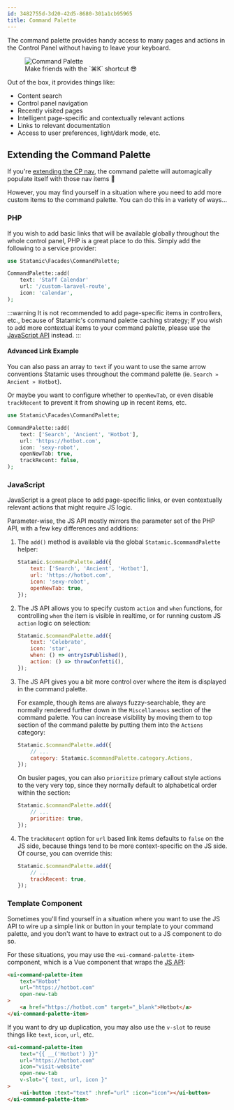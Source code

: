 ```yaml
---
id: 3482755d-3d20-42d5-8680-301a1cb95965
title: Command Palette
---
```


The command palette provides handy access to many pages and actions in the Control Panel without having to leave your keyboard.

<figure>
    <img src="/img/command-palette.png" alt="Command Palette">
    <figcaption>Make friends with the `⌘K` shortcut 😎</figcaption>
</figure>

Out of the box, it provides things like:

- Content search
- Control panel navigation
- Recently visited pages
- Intelligent page-specific and contextually relevant actions
- Links to relevant documentation
- Access to user preferences, light/dark mode, etc.


## Extending the Command Palette

If you're [extending the CP nav](/extending/cp-navigation), the command palette will automagically populate itself with those nav items 🎉

However, you may find yourself in a situation where you need to add more custom items to the command palette. You can do this in a variety of ways...

### PHP

If you wish to add basic links that will be available globally throughout the whole control panel, PHP is a great place to do this. Simply add the following to a service provider:

```php
use Statamic\Facades\CommandPalette;

CommandPalette::add(
    text: 'Staff Calendar'
    url: '/custom-laravel-route',
    icon: 'calendar',
);
```

:::warning
It is not recommended to add page-specific items in controllers, etc., because of Statamic's command palette caching strategy; If you wish to add more contextual items to your command palette, please use the [JavaScript API](#javascript) instead.
:::

#### Advanced Link Example

You can also pass an array to `text` if you want to use the same arrow conventions Statamic uses throughout the command palette (ie. `Search » Ancient » Hotbot`).

Or maybe you want to configure whether to `openNewTab`, or even disable `trackRecent` to prevent it from showing up in recent items, etc.

```php
use Statamic\Facades\CommandPalette;

CommandPalette::add(
    text: ['Search', 'Ancient', 'Hotbot'],
    url: 'https://hotbot.com',
    icon: 'sexy-robot',
    openNewTab: true,
    trackRecent: false,
);
```

### JavaScript

JavaScript is a great place to add page-specific links, or even contextually relevant actions that might require JS logic.

Parameter-wise, the JS API mostly mirrors the parameter set of the PHP API, with a few key differences and additions:

1. The `add()` method is available via the global `Statamic.$commandPalette` helper:

    ```js
    Statamic.$commandPalette.add({
        text: ['Search', 'Ancient', 'Hotbot'],
        url: 'https://hotbot.com',
        icon: 'sexy-robot',
        openNewTab: true,
    });
    ```

2. The JS API allows you to specify custom `action` and `when` functions, for controlling `when` the item is visible in realtime, or for running custom JS `action` logic on selection:

    ```js
    Statamic.$commandPalette.add({
        text: 'Celebrate',
        icon: 'star',
        when: () => entryIsPublished(),
        action: () => throwConfetti(),
    });
    ```

3. The JS API gives you a bit more control over where the item is displayed in the command palette.

    For example, though items are always fuzzy-searchable, they are normally rendered further down in the `Miscellaneous` section of the command palette. You can increase visibility by moving them to top section of the command palette by putting them into the `Actions` category:

    ```js
    Statamic.$commandPalette.add({
        // ...
        category: Statamic.$commandPalette.category.Actions,
    });
    ```

    On busier pages, you can also `prioritize` primary callout style actions to the very very top, since they normally default to alphabetical order within the section:

    ```js
    Statamic.$commandPalette.add({
        // ...
        prioritize: true,
    });
    ```

4. The `trackRecent` option for `url` based link items defaults to `false` on the JS side, because things tend to be more context-specific on the JS side. Of course, you can override this:

    ```js
    Statamic.$commandPalette.add({
        // ...
        trackRecent: true,
    });
    ```

### Template Component

Sometimes you'll find yourself in a situation where you want to use the JS API to wire up a simple link or button in your template to your command palette, and you don't want to have to extract out to a JS component to do so.

For these situations, you may use the `<ui-command-palette-item>` component, which is a Vue component that wraps the [JS API](#javascript):

```html
<ui-command-palette-item
    text="Hotbot"
    url="https://hotbot.com"
    open-new-tab
>
    <a href="https://hotbot.com" target="_blank">Hotbot</a>
</ui-command-palette-item>
```

If you want to dry up duplication, you may also use the `v-slot` to reuse things like `text`, `icon`, `url`, etc.

```html
<ui-command-palette-item
    text="{{ __('Hotbot') }}"
    url="https://hotbot.com"
    icon="visit-website"
    open-new-tab
    v-slot="{ text, url, icon }"
>
    <ui-button :text="text" :href="url" :icon="icon"></ui-button>
</ui-command-palette-item>
```
